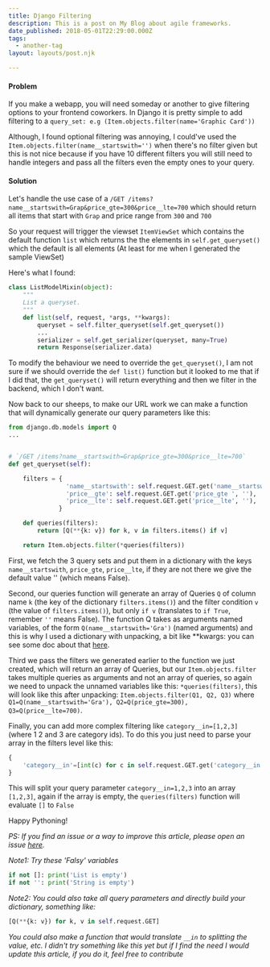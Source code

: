 ```yaml
---
title: Django Filtering
description: This is a post on My Blog about agile frameworks.
date_published: 2018-05-01T22:29:00.000Z
tags:
  - another-tag
layout: layouts/post.njk

---
```

<!-- layout: post -->
<!-- title: Django filtering with query parameters -->
<!-- date: 2019-02-17 07:24 -->
<!-- summary: A way to add a generic optional filtering to Django /GET request, e.g /GET /items?name__startswith=Graph -->
<!-- categories: webdev python django -->
<!-- layout: layouts/post.njk -->
<!-- tags: -->
<!--   - django  -->
<!--   - api -->

#### Problem
If you make a webapp, you will need someday or another to give filtering options to your frontend coworkers. In Django it is pretty simple to add filtering to a `query_set: e.g (Item.objects.filter(name='Graphic Card'))`

Although, I found optional filtering was annoying, I could've used the `Item.objects.filter(name__startswith='')` when there's no filter given but this is not nice because if you have 10 different filters you will still need to handle integers and pass all the filters even the empty ones to your query.

#### Solution
Let's handle the use case of a `/GET /items?name__startswith=Grap&price_gte=300&price__lte=700` which should return all items that start with `Grap` and price range from `300` and `700`

So your request will trigger the viewset `ItemViewSet` which contains the default function `list` which returns the the elements in `self.get_queryset()` which the default is all elements (At least for me when I generated the sample ViewSet) 

Here's what I found:

```python
class ListModelMixin(object):
    """
    List a queryset.
    """
    def list(self, request, *args, **kwargs):
        queryset = self.filter_queryset(self.get_queryset())
        ...
        serializer = self.get_serializer(queryset, many=True)
        return Response(serializer.data)
```

To modify the behaviour we need to override the `get_queryset()`, I am not sure if we should override the `def list()` function but it looked to me that if I did that, the `get_queryset()` will return everything and then we filter in the backend, which I don't want.

Now back to our sheeps, to make our URL work we can make a function that will dynamically generate our query parameters like this:

```python
from django.db.models import Q
...


# `/GET /items?name__startswith=Grap&price_gte=300&price__lte=700`
def get_queryset(self):

    filters = {
                'name__startswith': self.request.GET.get('name__startswith ', ''),
                'price__gte': self.request.GET.get('price_gte ', ''),
                'price__lte': self.request.GET.get('price__lte', ''),
              }

    def queries(filters):
        return [Q(**{k: v}) for k, v in filters.items() if v]

    return Item.objects.filter(*queries(filters))
```

First, we fetch the 3 query sets and put them in a dictionary with the keys `name__startswith`, `price_gte`, `price__lte`, if they are not there we give the default value '' (which means False).

Second, our queries function will generate an array of Queries `Q` of column name `k` (the key of the dictionary `filters.items()`) and the filter condition `v` (the value of `filters.items()`), but only `if v` (translates to `if True`, remember `''` means False). The function Q takes as arguments named variables, of the form `Q(name__startswith='Gra')` (named arguments) and this is why I used a dictionary with unpacking, a bit like **kwargs: you can see some doc about that [here](http://book.pythontips.com/en/latest/args_and_kwargs.html).

Third we pass the filters we generated earlier to the function we just created, which will return an array of Queries, but our `Item.objects.filter` takes multiple queries as arguments and not an array of queries, so again we need to unpack the unnamed variables like this: `*queries(filters)`, this will look like this after unpacking: `Item.objects.filter(Q1, Q2, Q3)` where `Q1=Q(name__startswith='Gra'), Q2=Q(price_gte=300), Q3=Q(price__lte=700)`.

Finally, you can add more complex filtering like `category__in=[1,2,3]` (where 1 2 and 3 are category ids). To do this you just need to parse your array in the filters level like this:

```python
{
    'category__in'=[int(c) for c in self.request.GET.get('category__in', '').split(',') if c]
}
```

This will split your query parameter `category__in=1,2,3` into an array `[1,2,3]`, again if the array is empty, the `queries(filters)` function will evaluate `[]` to `False`

Happy Pythoning!

*PS: If you find an issue or a way to improve this article, please open an issue [here](https://github.com/serafss2/serafss2.github.io/issues).*

*Note1: Try these 'Falsy' variables*
```python
if not []: print('List is empty')
if not '': print('String is empty')
```


*Note2: You could also take all query parameters and directly build your dictionary, something like:*

```python
[Q(**{k: v}) for k, v in self.request.GET]
```

*You could also make a function that would translate `__in` to splitting the value, etc. I didn't try something like this yet but if I find the need I would update this article, if you do it, feel free to contribute*
